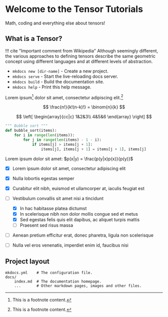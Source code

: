 # Welcome to the Tensor Tutorials

Math, coding and everything else about tensors!

## What is a Tensor?

!!! cite "Important comment from Wikipedia"
    Although seemingly different, the various approaches to defining tensors describe the same geometric concept using different languages and at different levels of abstraction.

* `mkdocs new [dir-name]` - Create a new project.
* `mkdocs serve` - Start the live-reloading docs server.
* `mkdocs build` - Build the documentation site.
* `mkdocs help` - Print this help message.

Lorem ipsum[^1] dolor sit amet, consectetur adipiscing elit.[^2]
[^1]: This is a footnote content.
[^2]: This is a footnote content.

$$
\frac{n!}{k!(n-k)!} = \binom{n}{k}
$$

$$ \left[
    \begin{array}{cc|c}
      1&2&3\\
      4&5&6
    \end{array}
\right] $$

``` python hl_lines="3 4"
""" Bubble sort """
def bubble_sort(items):
    for i in range(len(items)):
        for j in range(len(items) - 1 - i):
            if items[j] > items[j + 1]:
                items[j], items[j + 1] = items[j + 1], items[j]
```

Lorem ipsum dolor sit amet: $p(x|y) = \frac{p(y|x)p(x)}{p(y)}$

* [x] Lorem ipsum dolor sit amet, consectetur adipiscing elit
* [x] Nulla lobortis egestas semper
* [x] Curabitur elit nibh, euismod et ullamcorper at, iaculis feugiat est
* [ ] Vestibulum convallis sit amet nisi a tincidunt
    * [x] In hac habitasse platea dictumst
    * [x] In scelerisque nibh non dolor mollis congue sed et metus
    * [x] Sed egestas felis quis elit dapibus, ac aliquet turpis mattis
    * [ ] Praesent sed risus massa
* [ ] Aenean pretium efficitur erat, donec pharetra, ligula non scelerisque
* [ ] Nulla vel eros venenatis, imperdiet enim id, faucibus nisi


## Project layout

    mkdocs.yml    # The configuration file.
    docs/
        index.md  # The documentation homepage.
        ...       # Other markdown pages, images and other files.

